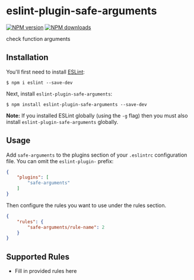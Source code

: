 # eslint-plugin-safe-arguments

[![NPM version](https://img.shields.io/npm/v/eslint-plugin-safe-arguments.svg?style=flat)](https://npmjs.org/package/eslint-plugin-safe-arguments)
[![NPM downloads](http://img.shields.io/npm/dm/eslint-plugin-safe-arguments.svg?style=flat)](https://npmjs.org/package/eslint-plugin-safe-arguments)

check function arguments

## Installation

You'll first need to install [ESLint](http://eslint.org):

```
$ npm i eslint --save-dev
```

Next, install `eslint-plugin-safe-arguments`:

```
$ npm install eslint-plugin-safe-arguments --save-dev
```

**Note:** If you installed ESLint globally (using the `-g` flag) then you must also install `eslint-plugin-safe-arguments` globally.

## Usage

Add `safe-arguments` to the plugins section of your `.eslintrc` configuration file. You can omit the `eslint-plugin-` prefix:

```json
{
    "plugins": [
        "safe-arguments"
    ]
}
```


Then configure the rules you want to use under the rules section.

```json
{
    "rules": {
        "safe-arguments/rule-name": 2
    }
}
```

## Supported Rules

* Fill in provided rules here





